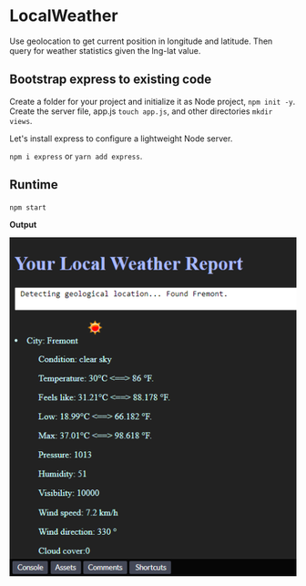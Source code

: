 # LocalWeather
Use geolocation to get current position in longitude and latitude.  Then query for weather statistics given the lng-lat value.

## Bootstrap express to existing code

Create a folder for your project and initialize it as Node project, `npm init -y`. Create the server file, app.js `touch app.js`, and other directories `mkdir views`.

Let's install express to configure a lightweight Node server.

`npm i express` or `yarn add express`.


## Runtime

`npm start`

<strong>Output</strong>

![codepen.io output](./public/Runtime.PNG)
